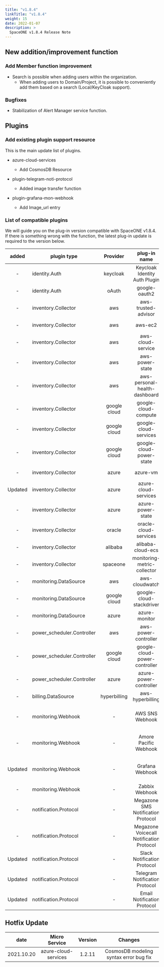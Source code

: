 ```yaml
---
title: "v1.8.4"
linkTitle: "v1.8.4"
weight: 15
date: 2022-01-07
description: >
  SpaceONE v1.8.4 Release Note
--- 
```


## New addition/improvement function

### Add Member function improvement
- Search is possible when adding users within the organization.
  - When adding users to Domain/Project, it is possible to conveniently add them based on a search (Local/KeyCloak support).

### Bugfixes
- Stabilization of Alert Manager service function.

## Plugins

### Add existing plugin support resource

This is the main update list of plugins.

- azure-cloud-services
  - Add CosmosDB Resource

- plugin-telegram-noti-protocol
  - Added image transfer function

- plugin-grafana-mon-webhook
  - Add Image_url entry



### List of compatible plugins

We will guide you on the plug-in version compatible with SpaceONE v1.8.4.
If there is something wrong with the function, the latest plug-in update is required to the version below.

|  added  | plugin type                |   Provider   |               plug-in name               |               plugin_id                | version |
|:-------:|----------------------------|:------------:|:----------------------------------------:|:--------------------------------------:|:-------:|
|    -    | identity.Auth              |   keycloak   |      Keycloak Identity Auth Plugin       |     plugin-keycloak-identity-auth      |  v1.2   |
|    -    | identity.Auth              |    oAuth     |              google-oauth2               |          plugin-e6b1b0bbacc6           |  v1.1   |
|    -    | inventory.Collector        |     aws      |           aws-trusted-advisor            |          plugin-eb120a41bb8d           |  v1.4   |
|    -    | inventory.Collector        |     aws      |                 aws-ec2                  |          plugin-49f224ef6d36           |  v1.12  |
|    -    | inventory.Collector        |     aws      |            aws-cloud-service             |          plugin-54487559e402           | v1.11.8 |
|    -    | inventory.Collector        |     aws      |             aws-power-state              |          plugin-516babd3637c           |  v1.6   |
|    -    | inventory.Collector        |     aws      |      aws-personal-health-dashboard       |          plugin-986155af217b           |  v1.4   |
|    -    | inventory.Collector        | google cloud |           google-cloud-compute           |          plugin-13c3051967ce           | v1.2.7  |
|    -    | inventory.Collector        | google cloud |          google-cloud-services           |          plugin-87dc35ecb550           | v1.2.9  |
|    -    | inventory.Collector        | google cloud |         google-cloud-power-state         |          plugin-11f322fa4106           | v1.1.3  |
|    -    | inventory.Collector        |    azure     |                 azure-vm                 |          plugin-c1104066ca52           | v1.2.12 |
| Updated | inventory.Collector        |    azure     |           azure-cloud-services           |          plugin-6fec638f139c           | v1.2.10 |
|    -    | inventory.Collector        |    azure     |            azure-power-state             |          plugin-d7a1d8670488           | v1.0.3  |
|    -    | inventory.Collector        |    oracle    |          oracle-cloud-services           |                  N/A                   |         |
|    -    | inventory.Collector        |   alibaba    |            alibaba-cloud-ecs             |                  N/A                   |         |
|    -    | inventory.Collector        |   spaceone   |       monitoring-metric-collector        |          plugin-023782c156cf           | v1.2.4  |
|    -    | monitoring.DataSource      |     aws      |              aws-cloudwatch              |          plugin-41782f6158bb           | v1.1.4  |
|    -    | monitoring.DataSource      | google cloud |         google-cloud-stackdriver         |          plugin-57773973639a           | v1.0.7  |
|    -    | monitoring.DataSource      |    azure     |              azure-monitor               |          plugin-c6c14566298c           | v1.0.4  |
|    -    | power_scheduler.Controller |     aws      |           aws-power-controller           |          plugin-5cd621a04f04           | v1.4.4  |
|    -    | power_scheduler.Controller | google cloud |      google-cloud-power-controller       |          plugin-982ca2693f39           | v1.1.4  |
|    -    | power_scheduler.Controller |    azure     |          azure-power-controller          |                  N/A                   | v1.0.1  |
|    -    | billing.DataSource         | hyperbilling |             aws-hyperbilling             |          plugin-b60505e70f9d           | v1.0.2  |
|    -    | monitoring.Webhook         |      -       |             AWS SNS Webhook              |   plugin-aws-sns-monitoring-webhook    |  v1.1   |
|    -    | monitoring.Webhook         |      -       |          Amore Pacific Webhook           | plugin-amorepacific-monitoring-webhook | v1.0.2  |
| Updated | monitoring.Webhook         |      -       |             Grafana Webhook              |   plugin-grafana-monitoring-webhook    | v1.0.4  |
|    -    | monitoring.Webhook         |      -       |              Zabbix Webhook              |       plugin-zabbix-mon-webhook        |  v1.0   |
|    -    | notification.Protocol      |      -       |    Megazone SMS Notification Protocol    |    plugin-sms-notification-protocol    | v1.0.1  |
|    -    | notification.Protocol      |      -       | Megazone Voicecall Notification Protocol | plugin-voicecall-notification-protocol | v1.0.4  |
| Updated | notification.Protocol      |      -       |       Slack Notification Protocol        |      slack-notification-protocol       | v1.0.3  |
| Updated | notification.Protocol      |      -       |      Telegram Notification Protocol      |     plugin-telegram-noti-protocol      | v1.0.2  |
| Updated | notification.Protocol      |      -       |       Email Notification Protocol        |       plugin-email-noti-protocol       |  v1.0   |




## Hotfix Update
| date       |    Micro Service     | Version |                Changes                 |
|------------|:--------------------:|:-------:|:--------------------------------------:|
| 2021.10.20 | azure-cloud-services | 1.2.11  | CosmosDB modeling syntax error bug fix |


